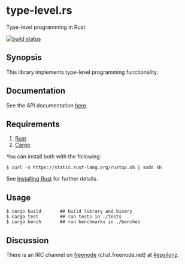 # type-level.rs

Type-level programming in Rust

[![build status](https://api.travis-ci.org/epsilonz/type-level.rs.svg?branch=master)](https://travis-ci.org/epsilonz/type-level.rs)

## Synopsis

This library implements type-level programming functionality.

## Documentation

See the API documentation [here](http://epsilonz.github.io/type-level.rs/doc/type-level/).

## Requirements

1.   [Rust](http://www.rust-lang.org/)
2.   [Cargo](http://crates.io/)

You can install both with the following:

```
$ curl -s https://static.rust-lang.org/rustup.sh | sudo sh
```

See [Installing Rust](http://doc.rust-lang.org/guide.html#installing-rust) for further details.

## Usage

```
$ cargo build       ## build library and binary
$ cargo test        ## run tests in ./tests
$ cargo bench       ## run benchmarks in ./benches
```

## Discussion

There is an IRC channel on [freenode](https://freenode.net) (chat.freenode.net) at [#epsilonz](http://webchat.freenode.net/?channels=%23epsilonz).
